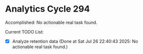 # Analytics Cycle 294

Accomplished: No actionable real task found.

Current TODO List:

- [x] Analyze retention data  (Done at Sat Jul 26 22:40:43 2025: No actionable real task found.)